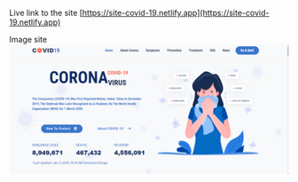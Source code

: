 Live link to the site
[https://site-covid-19.netlify.app](https://site-covid-19.netlify.app)

Image site
![Image site](./imgs/img-site.PNG)